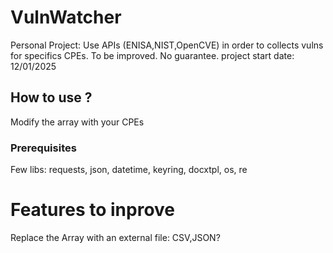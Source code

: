 # VulnWatcher
Personal Project: Use APIs (ENISA,NIST,OpenCVE) in order to collects vulns for specifics CPEs.
To be improved. No guarantee.
project start date: 12/01/2025

## How to use ?
Modify the array with your CPEs

### Prerequisites 
Few libs:
requests, json, datetime, keyring, docxtpl, os, re

# Features  to inprove 
Replace the Array with an external file: CSV,JSON?
